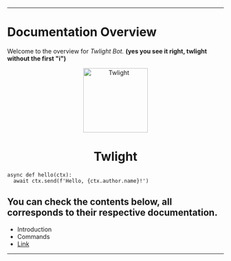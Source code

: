 ___

# Documentation Overview
Welcome to the overview for *Twlight Bot.* **(yes you see it right, twlight without the first "i")**

<p align="center">
  <img width="150" src="https://i.imgur.com/aJtR5tV.png" alt="Twlight">
</p>

<h1 align="center">
    Twlight
</h1>

```@client.command()
async def hello(ctx):
  await ctx.send(f'Hello, {ctx.author.name}!')
```

## You can check the contents below, all corresponds to their respective documentation.
* Introduction
* Commands
* [Link](https://discord.com/api/oauth2/authorize?client_id=828936914601246741&permissions=1409416310&scope=bot "Discord Invite Link")

___
